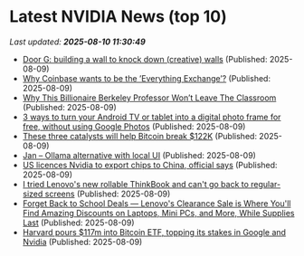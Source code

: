 # Latest NVIDIA News (top 10)
_Last updated: **2025-08-10 11:30:49**_

- [Door G: building a wall to knock down (creative) walls](https://www.provideocoalition.com/door-g-building-a-wall-to-knock-down-creative-walls/) (Published: 2025-08-09)
- [Why Coinbase wants to be the ’Everything Exchange’?](https://finance.yahoo.com/news/why-coinbase-wants-everything-exchange-110502389.html) (Published: 2025-08-09)
- [Why This Billionaire Berkeley Professor Won’t Leave The Classroom](https://www.forbes.com/sites/martinadilicosa/2025/08/08/why-this-databricks-billionaire-ion-stoica-berkeley-professor-wont-leave-the-classroom/) (Published: 2025-08-09)
- [3 ways to turn your Android TV or tablet into a digital photo frame for free, without using Google Photos](https://www.notebookcheck.net/3-free-ways-to-turn-your-Android-TV-or-tablet-screensaver-into-a-digital-photo-frame-without-using-Google-Photos.1083592.0.html) (Published: 2025-08-09)
- [These three catalysts will help Bitcoin break $122K](https://cointelegraph.com/news/three-catalysts-that-will-help-bitcoin-break-122k-in) (Published: 2025-08-09)
- [Jan – Ollama alternative with local UI](https://github.com/menloresearch/jan) (Published: 2025-08-09)
- [US licences Nvidia to export chips to China, official says](https://www.thehindubusinessline.com/info-tech/us-licences-nvidia-to-export-chips-to-china-official-says/article69913081.ece) (Published: 2025-08-09)
- [I tried Lenovo's new rollable ThinkBook and can't go back to regular-sized screens](https://www.zdnet.com/article/i-tried-lenovos-new-rollable-thinkbook-and-cant-go-back-to-regular-sized-screens/) (Published: 2025-08-09)
- [Forget Back to School Deals — Lenovo's Clearance Sale is Where You'll Find Amazing Discounts on Laptops, Mini PCs, and More, While Supplies Last](https://www.windowscentral.com/hardware/lenovo/lenovo-clearance-sale-deals-for-students) (Published: 2025-08-09)
- [Harvard pours $117m into Bitcoin ETF, topping its stakes in Google and Nvidia](https://www.dlnews.com/articles/markets/harvard-117m-bitcoin-etf-topping-stake-in-google-and-nvidia/) (Published: 2025-08-09)
